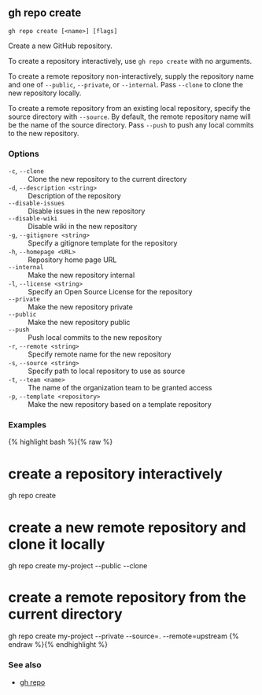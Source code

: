 

## gh repo create

```
gh repo create [<name>] [flags]
```

Create a new GitHub repository.

To create a repository interactively, use `gh repo create` with no arguments.

To create a remote repository non-interactively, supply the repository name and one of `--public`, `--private`, or `--internal`.
Pass `--clone` to clone the new repository locally.

To create a remote repository from an existing local repository, specify the source directory with `--source`. 
By default, the remote repository name will be the name of the source directory. 
Pass `--push` to push any local commits to the new repository.


### Options


<dl class="flags">
	<dt><code>-c</code>, <code>--clone</code></dt>
	<dd>Clone the new repository to the current directory</dd>

<dt><code>-d</code>, <code>--description &lt;string&gt;</code></dt>
<dd>Description of the repository</dd>

<dt><code>--disable-issues</code></dt>
<dd>Disable issues in the new repository</dd>

<dt><code>--disable-wiki</code></dt>
<dd>Disable wiki in the new repository</dd>

<dt><code>-g</code>, <code>--gitignore &lt;string&gt;</code></dt>
<dd>Specify a gitignore template for the repository</dd>

<dt><code>-h</code>, <code>--homepage &lt;URL&gt;</code></dt>
<dd>Repository home page URL</dd>

<dt><code>--internal</code></dt>
<dd>Make the new repository internal</dd>

<dt><code>-l</code>, <code>--license &lt;string&gt;</code></dt>
<dd>Specify an Open Source License for the repository</dd>

<dt><code>--private</code></dt>
<dd>Make the new repository private</dd>

<dt><code>--public</code></dt>
<dd>Make the new repository public</dd>

<dt><code>--push</code></dt>
<dd>Push local commits to the new repository</dd>

<dt><code>-r</code>, <code>--remote &lt;string&gt;</code></dt>
<dd>Specify remote name for the new repository</dd>

<dt><code>-s</code>, <code>--source &lt;string&gt;</code></dt>
<dd>Specify path to local repository to use as source</dd>

<dt><code>-t</code>, <code>--team &lt;name&gt;</code></dt>
<dd>The name of the organization team to be granted access</dd>

<dt><code>-p</code>, <code>--template &lt;repository&gt;</code></dt>
<dd>Make the new repository based on a template repository</dd>
</dl>


### Examples

{% highlight bash %}{% raw %}
# create a repository interactively 
gh repo create

# create a new remote repository and clone it locally
gh repo create my-project --public --clone

# create a remote repository from the current directory
gh repo create my-project --private --source=. --remote=upstream
{% endraw %}{% endhighlight %}

### See also

* [gh repo](./gh_repo)
